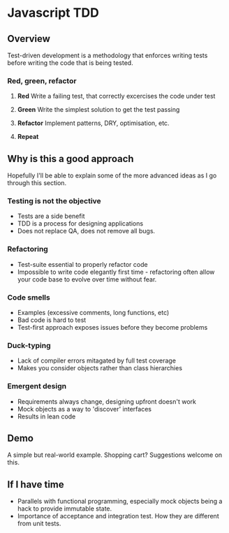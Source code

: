 # Javascript TDD

## Overview

Test-driven development is a methodology that enforces writing tests before writing the code that is being tested.

### Red, green, refactor

1. **Red**
Write a failing test, that correctly excercises the code under test

2. **Green**
Write the simplest solution to get the test passing

3. **Refactor**
Implement patterns, DRY, optimisation, etc.

4. **Repeat**

## Why is this a good approach

Hopefully I'll be able to explain some of the more advanced ideas as I go through this section.

### Testing is not the objective
+ Tests are a side benefit
+ TDD is a process for designing applications
+ Does not replace QA, does not remove all bugs.

### Refactoring
+ Test-suite essential to properly refactor code
+ Impossible to write code elegantly first time - refactoring often allow your code base to evolve over time without fear.

### Code smells
+ Examples (excessive comments, long functions, etc)
+ Bad code is hard to test
+ Test-first approach exposes issues before they become problems

### Duck-typing
+ Lack of compiler errors mitagated by full test coverage
+ Makes you consider objects rather than class hierarchies

### Emergent design
+ Requirements always change, designing upfront doesn't work
+ Mock objects as a way to 'discover' interfaces
+ Results in lean code

## Demo

A simple but real-world example. Shopping cart? Suggestions welcome on this.

## If I have time

+ Parallels with functional programming, especially mock objects being a hack to provide immutable state.
+ Importance of acceptance and integration test. How they are different from unit tests.
